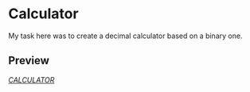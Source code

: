 
# Calculator

My task here was to create a decimal calculator based on a binary one.

## Preview

[*CALCULATOR*](https://marizawi.github.io/calculator/)

<!-- Links -->
[website]: https://marizawi.github.io/calculator/
